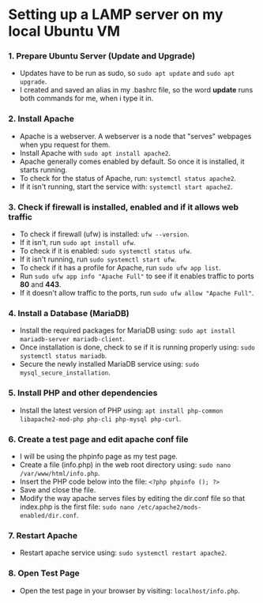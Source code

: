 # Setting up a LAMP server on my local Ubuntu VM

### 1. Prepare Ubuntu Server (Update and Upgrade)
- Updates have to be run as sudo, so `sudo apt update` and `sudo apt upgrade`.
- I created and saved an alias in my .bashrc file, so the word **update** runs both commands for me, when i type it in.

### 2. Install Apache
- Apache is a webserver. A webserver is a node that "serves" webpages when ypu request for them.
- Install Apache with `sudo apt install apache2`.
- Apache generally comes enabled by default. So once it is installed, it starts running.
- To check for the status of Apache, run: `systemctl status apache2`.
- If it isn't running, start the service with: `systemctl start apache2`.

### 3. Check if firewall is installed, enabled and if it allows web traffic
- To check if firewall (ufw) is installed: `ufw --version`.
- If it isn't, run `sudo apt install ufw`.
- To check if it is enabled: `sudo systemctl status ufw`.
- If it isn't running, run `sudo systemctl start ufw`.
- To check if it has a profile for Apache, run `sudo ufw app list`.
- Run `sudo ufw app info "Apache Full"` to see if it enables traffic to ports **80** and **443**.
- If it doesn't allow traffic to the ports, run `sudo ufw allow "Apache Full"`.

### 4. Install a Database (MariaDB)
- Install the required packages for MariaDB using: `sudo apt install mariadb-server mariadb-client`.
- Once installation is done, check to se if it is running properly using: `sudo systemctl status mariadb`.
- Secure the newly installed MariaDB service using: `sudo mysql_secure_installation`.

### 5. Install PHP and other dependencies
- Install the latest version of PHP using: `apt install php-common libapache2-mod-php php-cli php-mysql php-curl`.

### 6. Create a test page and edit apache conf file
- I will be using the phpinfo page as my test page.
- Create a file (info.php) in the web root directory using: `sudo nano /var/www/html/info.php`.
- Insert the PHP code below into the file:
`<?php
phpinfo ();
?>`
- Save and close the file.
- Modify the way apache serves files by editing the dir.conf file so that index.php is the first file: `sudo nano /etc/apache2/mods-enabled/dir.conf`.

### 7. Restart Apache
- Restart apache service using: `sudo systemctl restart apache2`.

### 8. Open Test Page
- Open the test page in your browser by visiting: `localhost/info.php`.
